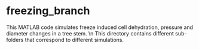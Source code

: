 # freezing_branch
This MATLAB code simulates freeze induced cell dehydration, pressure and diameter changes in a tree stem. \n
This directory contains different sub-folders that correspond to different simulations.
